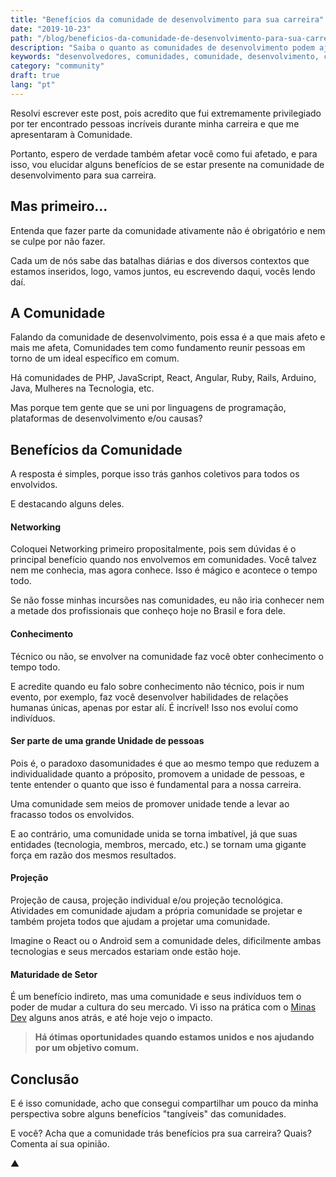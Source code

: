 ```yaml
---
title: "Benefícios da comunidade de desenvolvimento para sua carreira"
date: "2019-10-23"
path: "/blog/beneficios-da-comunidade-de-desenvolvimento-para-sua-carreira/"
description: "Saiba o quanto as comunidades de desenvolvimento podem ajudar você na sua carreira."
keywords: "desenvolvedores, comunidades, comunidade, desenvolvimento, carreira"
category: "community"
draft: true
lang: "pt"
---
```


Resolvi escrever este post, pois acredito que fui extremamente privilegiado por ter encontrado pessoas incríveis durante minha carreira e que me apresentaram à Comunidade.

Portanto, espero de verdade também afetar você como fui afetado, e para isso, vou elucidar alguns benefícios de se estar presente na comunidade de desenvolvimento para sua carreira.

## Mas primeiro…

Entenda que fazer parte da comunidade ativamente não é obrigatório e nem se culpe por não fazer.

Cada um de nós sabe das batalhas diárias e dos diversos contextos que estamos inseridos, logo, vamos juntos, eu escrevendo daqui, vocês lendo daí.

## A Comunidade

Falando da comunidade de desenvolvimento, pois essa é a que mais afeto e mais me afeta, Comunidades tem como fundamento reunir pessoas em torno de um ideal específico em comum.

Há comunidades de PHP, JavaScript, React, Angular, Ruby, Rails, Arduino, Java, Mulheres na Tecnologia, etc.

Mas porque tem gente que se uni por linguagens de programação, plataformas de desenvolvimento e/ou causas?

## Benefícios da Comunidade

A resposta é simples, porque isso trás ganhos coletivos para todos os envolvidos.

E destacando alguns deles.

#### Networking

Coloquei Networking primeiro propositalmente, pois sem dúvidas é o principal benefício quando nos envolvemos em comunidades. Você talvez nem me conhecia, mas agora conhece. Isso é mágico e acontece o tempo todo.

Se não fosse minhas incursões nas comunidades, eu não iria conhecer nem a metade dos profissionais que conheço hoje no Brasil e fora dele.

#### Conhecimento

Técnico ou não, se envolver na comunidade faz você obter conhecimento o tempo todo.

E acredite quando eu falo sobre conhecimento não técnico, pois ir num evento, por exemplo, faz você desenvolver habilidades de relações humanas únicas, apenas por estar alí. É incrível! Isso nos evoluí como indivíduos.

#### Ser parte de uma grande Unidade de pessoas

Pois é, o paradoxo dasomunidades é que ao mesmo tempo que reduzem a individualidade quanto a próposito, promovem a unidade de pessoas, e tente entender o quanto que isso é fundamental para a nossa carreira.

Uma comunidade sem meios de promover unidade tende a levar ao fracasso todos os envolvidos.

E ao contrário, uma comunidade unida se torna imbatível, já que suas entidades (tecnologia, membros, mercado, etc.) se tornam uma gigante força em razão dos mesmos resultados.

#### Projeção

Projeção de causa, projeção individual e/ou projeção tecnológica. Atividades em comunidade ajudam a própria comunidade se projetar e também projeta todos que ajudam a projetar uma comunidade.

Imagine o React ou o Android sem a comunidade deles, dificilmente ambas tecnologias e seus mercados estariam onde estão hoje.

#### Maturidade de Setor

É um benefício indireto, mas uma comunidade e seus indivíduos tem o poder de mudar a cultura do seu mercado. Vi isso na prática com o [Minas Dev](https://minasdev.org/) alguns anos atrás, e até hoje vejo o impacto.

> **Há ótimas oportunidades quando estamos unidos e nos ajudando por um objetivo comum.**

## Conclusão

E é isso comunidade, acho que consegui compartilhar um pouco da minha perspectiva sobre alguns benefícios "tangíveis" das comunidades.

E você? Acha que a comunidade trás benefícios pra sua carreira? Quais? Comenta aí sua opinião.

▲
